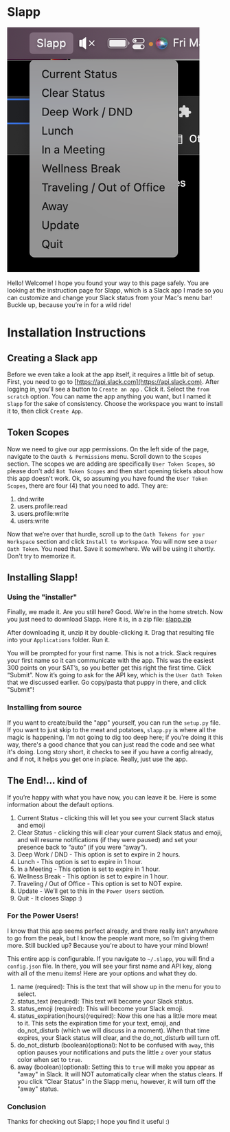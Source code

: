 # Slapp

![Image.png](Image.png)

Hello!  Welcome!  I hope you found your way to this page safely.  You are looking at the instruction page for Slapp, which is a Slack app I made so you can customize and change your Slack status from your Mac's menu bar!  Buckle up, because you’re in for a wild ride!

# Installation Instructions

## Creating a Slack app

Before we even take a look at the app itself, it requires a little bit of setup.  First, you need to go to [https://api.slack.com](https://api.slack.com).  After logging in, you’ll see a button to `Create an app` .  Click it.  Select the `from scratch` option.  You can name the app anything you want, but I named it `Slapp` for the sake of consistency.  Choose the workspace you want to install it to, then click `Create App`.

## Token Scopes

Now we need to give our app permissions.  On the left side of the page, navigate to the `Oauth & Permissions` menu.  Scroll down to the `Scopes` section.  The scopes we are adding are specifically `User Token Scopes`, so please don't add `Bot Token Scopes` and then start opening tickets about how this app doesn't work.  Ok, so assuming you have found the `User Token Scopes`, there are four (4) that you need to add.  They are:

1. dnd:write
2. users.profile:read
3. users.profile:write
4. users:write

Now that we’re over that hurdle, scroll up to the `Oath Tokens for your Workspace` section and click `Install to Workspace`.  You will now see a `User Oath Token`.  You need that.  Save it somewhere.  We will be using it shortly.  Don't try to memorize it.

## Installing Slapp!

### Using the "installer"
Finally, we made it.  Are you still here?  Good.  We’re in the home stretch.  Now you just need to download Slapp.  Here it is, in a zip file: [slapp.zip](slapp.zip)

After downloading it, unzip it by double-clicking it.  Drag that resulting file into your `Applications` folder.  Run it.

You will be prompted for your first name.  This is not a trick.  Slack requires your first name so it can communicate with the app.  This was the easiest 300 points on your SAT’s, so you better get this right the first time.  Click “Submit”.  Now it’s going to ask for the API key, which is the `User Oath Token` that we discussed earlier.  Go copy/pasta that puppy in there, and click "Submit”!

### Installing from source
If you want to create/build the "app" yourself, you can run the `setup.py` file.  If you want to just skip to the meat and potatoes, `slapp.py` is where all the magic is happening.  I'm not going to dig too deep here; if you're doing it this way, there's a good chance that you can just read the code and see what it's doing.  Long story short, it checks to see if you have a config already, and if not, it helps you get one in place.  Really, just use the app.

## The End!… kind of

If you’re happy with what you have now, you can leave it be.  Here is some information about the default options.

1. Current Status - clicking this will let you see your current Slack status and emoji
2. Clear Status - clicking this will clear your current Slack status and emoji, and will resume notifications (if they were paused) and set your presence back to “auto” (if you were “away”).
3. Deep Work / DND - This option is set to expire in 2 hours.
4. Lunch - This option is set to expire in 1 hour.
5. In a Meeting - This option is set to expire in 1 hour.
6. Wellness Break - This option is set to expire in 1 hour.
7. Traveling / Out of Office - This option is set to NOT expire.
8. Update - We’ll get to this in the `Power Users` section.
9. Quit - It closes Slapp :)

### For the Power Users!

I know that this app seems perfect already, and there really isn’t anywhere to go from the peak, but I know the people want more, so I’m giving them more.  Still buckled up?  Because you're about to have your mind blown!

This entire app is configurable.  If you navigate to `~/.slapp`, you will find a `config.json` file.  In there, you will see your first name and API key, along with all of the menu items!  Here are your options and what they do.

1. name (required): This is the text that will show up in the menu for you to select.
2. status_text (required): This text will become your Slack status.
3. status_emoji (required): This will become your Slack emoji.
4. status_expiration(hours)(required): Now this one has a little more meat to it.  This sets the expiration time for your text, emoji, and do_not_disturb (which we will discuss in a moment).  When that time expires, your Slack status will clear, and the do_not_disturb will turn off.
5. do_not_disturb (boolean)(optional): Not to be confused with `away`, this option pauses your notifications and puts the little `z` over your status color when set to `true`.
6. away (boolean)(optional): Setting this to `true` will make you appear as "away" in Slack.  It will NOT automatically clear when the status clears.  If you click “Clear Status" in the Slapp menu, however, it will turn off the "away" status.

### Conclusion
Thanks for checking out Slapp; I hope you find it useful :)

